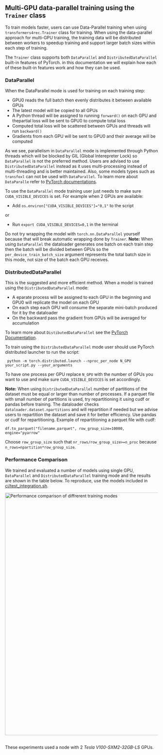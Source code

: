 ## Multi-GPU data-parallel training using the `Trainer` class

To train models faster, users can use Data-Parallel training when using `transformers4rec.Trainer` class for training. When using the data-parallel approach for multi-GPU training, the training data will be distributed between workers to speedup training and support larger batch sizes within each step of training.

The `Trainer` class supports both `DataParallel` and `DistributedDataParallel` built-in features of PyTorch. in this documentation we will explain how each of these built-in features work and how they can be used.

### DataParallel
When the DataParallel mode is used for training on each training step:
- GPU0 reads the full batch then evenly distributes it between available GPUs
- The latest model will be copied to all GPUs
- A Python thread will be assigned to running `forward()` on each GPU and thepartial loss will be sent to GPU0 to compute total loss
- Computed total loss will be scattered between GPUs and threads will run `backward()`
- Gradients from each GPU will be sent to GPU0 and their average will be computed

As we see, parallelism in `DataParallel` mode is implemented through Python threads which will be blocked by GIL (Global Interepreter Lock) so `DataParallel` is not the preferred method. Users are advised to use `DistributedDataParallel` instead as it uses multi-processing instead of multi-threading and is better maintained. Also, some models types such as `transfoxl` can not be used with `DataParallel`. To learn more about `DataParalle` refer to [PyTorch documentations](https://pytorch.org/docs/master/generated/torch.nn.DataParallel.html).

To use the `DataParallel` mode training user just needs to make sure `CUDA_VISIBLE_DEVICES` is set. For example when 2 GPUs are available:
- Add ```os.environ["CUDA_VISIBLE_DEVICES"]="0,1"``` to the script 

or

-  Run ```export CUDA_VISIBLE_DEVICES=0,1``` in the terminal

Do not try wrapping the model with ```torch.nn.DataParallel``` yourself because that will break automatic wrapping done by `Trainer`.
<b>Note:</b> When using `DataParallel` the dataloader generates one batch on each train step then the batch will be divided between GPUs so the `per_device_train_batch_size` argument represents the total batch size in this mode, not size of the batch each GPU receives.

### DistributedDataParallel

This is the suggested and more efficient method. When a model is trained using the `DistributedDataParallel` mode:
- A eparate process will be assigned to each GPU in the beginning and GPU0 will replicate the model on each GPU
- On each step each GPU will consume the separate mini-batch produced for it by the dataloader
- On the backward pass the gradient from GPUs will be averaged for accumulation

To learn more about `DistibutedDataParallel` see the [PyTorch Documentation](https://pytorch.org/docs/master/generated/torch.nn.parallel.DistributedDataParallel.html#torch.nn.parallel.DistributedDataParallel).

To train using the `DistributedDataParallel` mode user should use PyTorch distributed launcher to run the script:

``` python -m torch.distributed.launch --nproc_per_node N_GPU your_script.py --your_arguments```

To have one process per GPU replace `N_GPU` with the number of GPUs you want to use and make sure `CUDA_VISIBLE_DEVICES` is set accordingly.

<b>Note:</b> When using `DistributedDataParallel` number of partitions of the dataset must be equal or larger than number of processes. If a parquet file with small number of partitions is used, try repartitioning it using cudf or pandas before training. The dataloader checks `dataloader.dataset.npartitions` and will repartition if needed but we advise users to repartition the dataset and save it for better efficiency. Use pandas or cudf for repartitioning. Example of repartitioning a parquet file with cudf:

```df.to_parquet("filename.parquet", row_group_size=10000, engine="pyarrow"```

Choose `row_group_size` such that `nr_rows/row_group_size>=n_proc` because `n_rows=npartition*row_group_size`.

### Performance Comparison

We trained and evaluated a number of models using single GPU, `DataParallel` and `DistributedDataParallel` training mode and the results are shown in the table below. To reproduce, use the models included in [ci/test_integration.sh](https://github.com/NVIDIA-Merlin/Transformers4Rec/blob/main/ci/test_integration.sh).

<img src="_images/DP_DDP_perf.png" alt="Performance comparison of diffrerent training modes" style="width:800px;display:block;margin-left:auto;margin-right:auto;"/><br>

These experiments used a node with 2 <i>Tesla V100-SXM2-32GB-LS</i> GPUs.